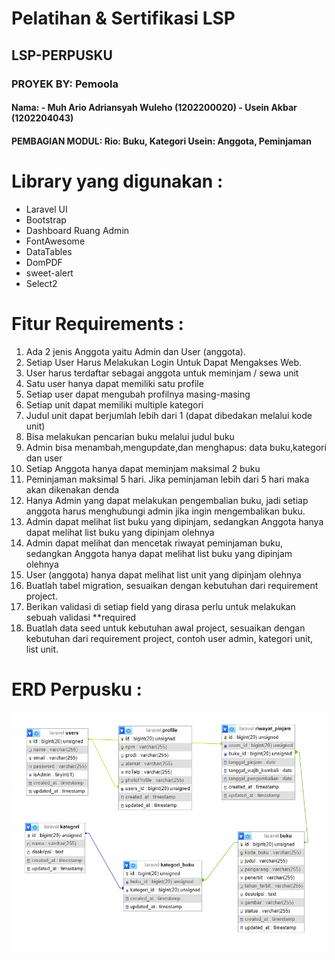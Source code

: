# Pelatihan & Sertifikasi LSP
<h2>LSP-PERPUSKU</h2> 
<h3>PROYEK BY: Pemoola</h3>
<h4>Nama:
- Muh Ario Adriansyah Wuleho (1202200020)
- Usein Akbar (1202204043)
</h4>
<h4>PEMBAGIAN MODUL: 
Rio: Buku, Kategori
Usein: Anggota, Peminjaman
</h4>



# Library yang digunakan :
<ul>
<li>Laravel UI</li>
<li>Bootstrap</li>
<li>Dashboard Ruang Admin</li>
<li>FontAwesome</li>
<li>DataTables</li>
<li>DomPDF</li>
<li>sweet-alert</li>
<li>Select2</li>
</ul>

# Fitur Requirements :
<ol>
<li>Ada 2 jenis Anggota yaitu Admin dan User (anggota).</li>
<li>Setiap User Harus Melakukan Login Untuk Dapat Mengakses Web.</li>
<li>User harus terdaftar sebagai anggota untuk meminjam / sewa unit</li>
<li>Satu user hanya dapat memiliki satu profile</li>
<li>Setiap user dapat mengubah profilnya masing-masing</li>
<li>Setiap unit dapat memiliki multiple kategori</li>
<li>Judul unit dapat berjumlah lebih dari 1 (dapat dibedakan melalui kode unit)</li>
<li>Bisa melakukan pencarian buku melalui judul buku</li>
<li>Admin bisa menambah,mengupdate,dan menghapus: data buku,kategori dan user</li>
<li>Setiap Anggota hanya dapat meminjam maksimal 2 buku</li>
<li>Peminjaman maksimal 5 hari. Jika peminjaman lebih dari 5 hari maka akan dikenakan denda</li>
<li>Hanya Admin yang dapat melakukan pengembalian buku, jadi setiap anggota harus menghubungi admin jika ingin mengembalikan buku.</li>
<li>Admin dapat melihat list buku yang dipinjam, sedangkan Anggota hanya dapat melihat list buku yang dipinjam olehnya</li>
<li>Admin dapat melihat dan mencetak riwayat peminjaman buku, sedangkan Anggota hanya dapat melihat list buku yang dipinjam olehnya</li>
<li>User (anggota) hanya dapat melihat list unit yang dipinjam olehnya</li>
<li>Buatlah tabel migration, sesuaikan dengan kebutuhan dari requirement project.</li>
<li>Berikan validasi di setiap field yang dirasa perlu untuk melakukan sebuah validasi  **required</li>
<li>Buatlah data seed untuk kebutuhan awal project, sesuaikan dengan kebutuhan dari requirement project, contoh user admin, kategori unit, list unit.</li>
</ol>

# ERD Perpusku :
<img src="/public/img/erd_perpusku.jpeg">

</ul>
